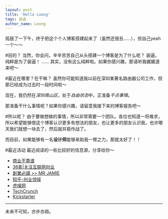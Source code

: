 ```yaml
---
layout: post
title: 'Hello Loong'
tags: 谈话
author_name: Loong
---
```


捣鼓了一下午，终于把这个个人博客搭建起来了（虽然还很丑……），但自己yeah一个～～

#目的？
当然，你会问，辛辛苦苦自己从头搭建一个博客是为了什么呢？
装逼，纯粹是为了装逼！
……
其实，没有这么纯粹啦。如果你感兴趣，那请听我娓娓道来吧～

#最近在哪里？在干嘛？
虽然你可能知道我以前在深圳某著名路由器公司工作，但那已经成为过去时一段时间啦～

现在，我仍然在*深圳南山区*，处于*自由状态*中，正准备*干点事情*。

那准备干什么事情呢？如果你感兴趣，请留意我接下来的博客报告吧～

#所以呢？
由于要做想做的事情，所以非常需要一个团队。各位也知道一将难求，所以希望能够借这个博客认识更多有想法的朋友，也让更多的朋友认识我，也许哪天我们就想一块去了，然后就并肩作战了。

而目前，如果能够有一名**设计师**能够来助我一臂之力，那就太好了！！

#最近活动
最近阅读的一些比较好的信息源，分享给你～
* [商业不靠谱](http://www.bukop.com/)
* [36氪|关注互联网创业](http://www.36kr.com)
* [創業必讀 >> MR JAMIE](http://mrjamie.cc/entrepreneurs/)
* [知乎-创业领域](http://www.zhihu.com/topic/%E5%88%9B%E4%B8%9A)
* [虎嗅网](http://www.huxiu.com)
* [TechCrunch](http://techcrunch.com)
* [Kickstarter](http://www.kickstarter.com/)

**********
未来不可知，亦步亦趋。
